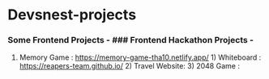 # Devsnest-projects
### Some Frontend Projects -                                                               ### Frontend Hackathon Projects - 
1) Memory Game : https://memory-game-tha10.netlify.app/                                    1) Whiteboard : https://reapers-team.github.io/
                                                                                           2) Travel Website: 
                                                                                           3) 2048 Game :  
